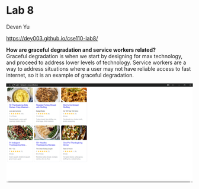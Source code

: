 # Lab 8

Devan Yu

https://dey003.github.io/cse110-lab8/

**How are graceful degradation and service workers related?** \
Graceful degradation is when we start by designing for max technology, and proceed to address lower levels of technology. Service workers are a way to address situations where a user may not have reliable access to fast internet, so it is an example of graceful degradation.

![PWA](pwa.png)
